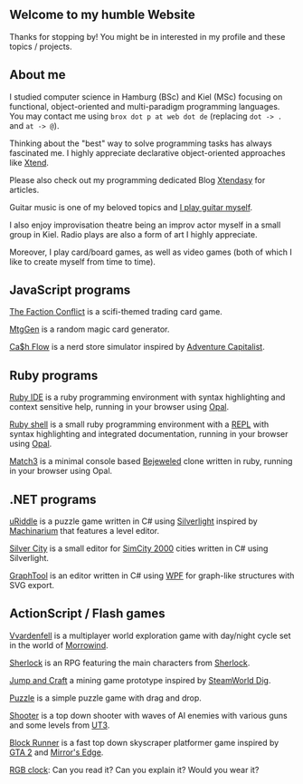 ﻿## Welcome to my humble Website

Thanks for stopping by! You might be in interested in my profile and these topics / projects.

## About me

I studied computer science in Hamburg (BSc) and Kiel (MSc) focusing on functional, object-oriented and multi-paradigm programming languages. You may contact me using ```brox dot p at web dot de``` (replacing ```dot -> .``` and ```at -> @```).

Thinking about the "best" way to solve programming tasks has always fascinated me. I highly appreciate declarative object-oriented approaches like [Xtend](https://en.wikipedia.org/wiki/Xtend).

Please also check out my programming dedicated Blog [Xtendasy](http://xtendasy.tumblr.com) for articles.

Guitar music is one of my beloved topics and [I play guitar myself](https://soundcloud.com/broxp).

I also enjoy improvisation theatre being an improv actor myself in a small group in Kiel. Radio plays are also a form of art I highly appreciate.

Moreover, I play card/board games, as well as video games (both of which I like to create myself from time to time).

## JavaScript programs

[The Faction Conflict](factions.md) is a scifi-themed trading card game.

[MtgGen](mtggen.md) is a random magic card generator.

[Ca$h Flow](cf.md) is a nerd store simulator inspired by [Adventure Capitalist](https://en.wikipedia.org/wiki/Adventure_Capitalist).

## Ruby programs

[Ruby IDE](ruby-ide.md) is a ruby programming environment with syntax highlighting and context sensitive help, running in your browser using [Opal](http://opalrb.org).

[Ruby shell](ruby-shell.md) is a small ruby programming environment with a [REPL](https://en.wikipedia.org/wiki/REPL) with syntax highlighting and integrated documentation, running in your browser using [Opal](http://opalrb.org).

[Match3](ruby-match3.md) is a minimal console based [Bejeweled](https://en.wikipedia.org/wiki/Bejeweled) clone written in ruby, running in your browser using Opal.


## .NET programs
<!--
[Angry Nerd](angry-nerd.md) is a 2D platformer game written in C# using the Unity engine that features a generated levels and is cross-platform (Desktop, Browser, Mobile).

[Control Mindstorms](control-mindstorms.md) is an F# program that can read sensors of and send commands to the Mindstorms EV3.

[Flatmania](flatmania.md) is a 2D driving game written in C# using [XNA](https://en.wikipedia.org/wiki/Microsoft_XNA) that features a powerful physics engine and externally defined levels.
-->

[uRiddle](uriddle.md) is a puzzle game written in C# using [Silverlight](https://en.wikipedia.org/wiki/Microsoft_Silverlight) inspired by [Machinarium](https://en.wikipedia.org/wiki/Machinarium) that features a level editor.

[Silver City](silver-city.md) is a small editor for [SimCity 2000](https://en.wikipedia.org/wiki/SimCity_2000) cities written in C# using Silverlight.

[GraphTool](graphtool.md) is an editor written in C# using [WPF](https://en.wikipedia.org/wiki/Windows_Presentation_Foundation) for graph-like structures with SVG export.

<!--
## JVM programs

[Clean stacktrace](clean-stacktrace.md) is a small Xtend program that filters out irrelevant lines of a stacktrace that was previously loaded into the clipboard.

[Active annotations](active-annotations.md) can be used in Xtend for seamless metaprogramming. Check out that page for details and examples.

[Illium](illium.md) is a console-based text adventure tool written in Scala and set in the [Mass Effect](https://en.wikipedia.org/wiki/Mass_Effect) universe.

[MathEd](mathed.md) is a small tool written in Xtend using JavaFX that simplifies input of mathematical symbols.
-->

## ActionScript / Flash games

[Vvardenfell](vvardenfell.md) is a multiplayer world exploration game with day/night cycle set in the world of [Morrowind](https://en.wikipedia.org/wiki/The_Elder_Scrolls_III:_Morrowind).

[Sherlock](sherlock.md) is an RPG featuring the main characters from [Sherlock](https://en.wikipedia.org/wiki/Sherlock_(TV_series)).

[Jump and Craft](jump-and-craft.md) a mining game prototype inspired by [SteamWorld Dig](https://en.wikipedia.org/wiki/SteamWorld_Dig).

[Puzzle](flash-puzzle.md) is a simple puzzle game with drag and drop.

[Shooter](flash-shooter.md) is a top down shooter with waves of AI enemies with various guns and some levels from [UT3](https://en.wikipedia.org/wiki/Unreal_Tournament_3).

[Block Runner](flash-block-runner.md) is a fast top down skyscraper platformer game inspired by [GTA 2](https://en.wikipedia.org/wiki/Grand_Theft_Auto_2) and [Mirror's Edge](https://en.wikipedia.org/wiki/Mirror’s_Edge).

[RGB clock](flash-clock.md): Can you read it? Can you explain it? Would you wear it?
